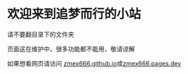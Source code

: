 # 欢迎来到追梦而行的小站

请不要翻目录下的文件夹

页面这在维护中，很多功能都不能用，敬请谅解

如果想看网页请访问 [zmex666.github.io](https://zmex666.github.io "点击访问")或[zmex666.pages.dev](https://zmex666.pages.dev "点击访问")
